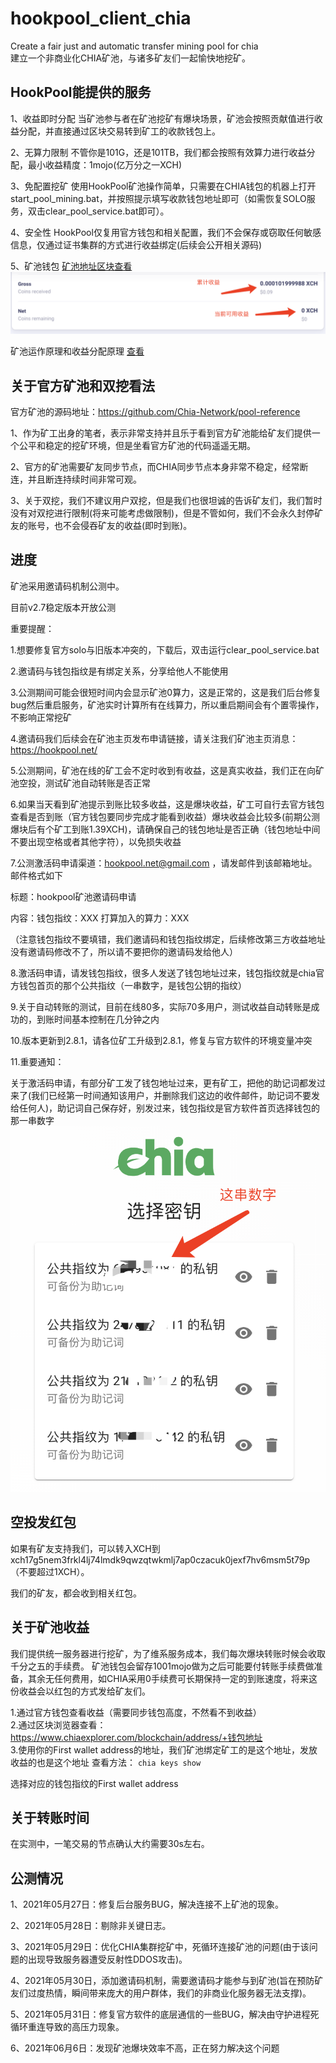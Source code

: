 # hookpool_client_chia
Create a fair just and automatic transfer mining pool for chia  
建立一个非商业化CHIA矿池，与诸多矿友们一起愉快地挖矿。

## HookPool能提供的服务
1、收益即时分配
   当矿池参与者在矿池挖矿有爆块场景，矿池会按照贡献值进行收益分配，并直接通过区块交易转到矿工的收款钱包上。

2、无算力限制
   不管你是101G，还是101TB，我们都会按照有效算力进行收益分配，最小收益精度：1mojo(亿万分之一XCH)

3、免配置挖矿
   使用HookPool矿池操作简单，只需要在CHIA钱包的机器上打开start_pool_mining.bat，并按照提示填写收款钱包地址即可（如需恢复SOLO服务，双击clear_pool_service.bat即可）。
    
4、安全性
   HookPool仅复用官方钱包和相关配置，我们不会保存或窃取任何敏感信息，仅通过证书集群的方式进行收益绑定(后续会公开相关源码)

5、矿池钱包
  [矿池地址区块查看](https://www.chiaexplorer.com/blockchain/address/xch17g5nem3frkl4lj74lmdk9qwzqtwkmlj7ap0czacuk0jexf7hv6msm5t79p)  
  ![avatar](pool_xch.png)

矿池运作原理和收益分配原理 [查看](https://github.com/allenlinkme/hookpool_client_chia/blob/master/pool_detail/pool.md)  

## 关于官方矿池和双挖看法
官方矿池的源码地址：https://github.com/Chia-Network/pool-reference  

1、作为矿工出身的笔者，表示非常支持并且乐于看到官方矿池能给矿友们提供一个公平和稳定的挖矿环境，但是坐看官方矿池的代码遥遥无期。

2、官方的矿池需要矿友同步节点，而CHIA同步节点本身非常不稳定，经常断连，并且断连持续时间非常可观。

3、关于双挖，我们不建议用户双挖，但是我们也很坦诚的告诉矿友们，我们暂时没有对双挖进行限制(将来可能考虑做限制)，但是不管如何，我们不会永久封停矿友的账号，也不会侵吞矿友的收益(即时到账)。

## 进度
矿池采用邀请码机制公测中。

目前v2.7稳定版本开放公测

重要提醒：

1.想要修复官方solo与旧版本冲突的，下载后，双击运行clear_pool_service.bat

2.邀请码与钱包指纹是有绑定关系，分享给他人不能使用

3.公测期间可能会很短时间内会显示矿池0算力，这是正常的，这是我们后台修复bug然后重启服务，矿池实时计算所有在线算力，所以重启期间会有个置零操作，不影响正常挖矿

4.邀请码我们后续会在矿池主页发布申请链接，请关注我们矿池主页消息：https://hookpool.net/

5.公测期间，矿池在线的矿工会不定时收到有收益，这是真实收益，我们正在向矿池空投，测试矿池自动转账是否正常

6.如果当天看到矿池提示到账比较多收益，这是爆块收益，矿工可自行去官方钱包查看是否到账（官方钱包要同步完成才能看到收益）爆块收益会比较多(前期公测爆块后有个矿工到账1.39XCH)，请确保自己的钱包地址是否正确（钱包地址中间不要出现空格或者其他字符），以免损失收益

7.公测激活码申请渠道：[hookpool.net@gmail.com](mailto:hookpool.net@gmail.com) ，请发邮件到该邮箱地址。邮件格式如下

标题：hookpool矿池邀请码申请

内容：钱包指纹：XXX   打算加入的算力：XXX

（注意钱包指纹不要填错，我们邀请码和钱包指纹绑定，后续修改第三方收益地址没有邀请码修改不了，所以请不要把你的邀请码发给他人）

8.激活码申请，请发钱包指纹，很多人发送了钱包地址过来，钱包指纹就是chia官方钱包首页的那个公共指纹（一串数字，是钱包公钥的指纹）

9.关于自动转账的测试，目前在线80多，实际70多用户，测试收益自动转账是成功的，到账时间基本控制在几分钟之内

10.版本更新到2.8.1，请各位矿工升级到2.8.1，修复与官方软件的环境变量冲突

11.重要通知：

关于激活码申请，有部分矿工发了钱包地址过来，更有矿工，把他的助记词都发过来了(我们已经第一时间通知该用户，并删除我们这边的收件邮件，助记词不要发给任何人)，助记词自己保存好，别发过来，钱包指纹是官方软件首页选择钱包的那一串数字
![avatar](tips.png)


## 空投发红包
如果有矿友支持我们，可以转入XCH到xch17g5nem3frkl4lj74lmdk9qwzqtwkmlj7ap0czacuk0jexf7hv6msm5t79p （不要超过1XCH）。

我们的矿友，都会收到相关红包。

## 关于矿池收益
我们提供统一服务器进行挖矿，为了维系服务成本，我们每次爆块转账时候会收取千分之五的手续费。
矿池钱包会留存1001mojo做为之后可能要付转账手续费做准备，其余无任何费用，如CHIA采用0手续费可长期保持一定的到账速度，将来这份收益会以红包的方式发给矿友们。

1.通过官方钱包查看收益（需要同步钱包高度，不然看不到收益）  
2.通过区块浏览器查看：https://www.chiaexplorer.com/blockchain/address/+钱包地址  
3.使用你的First wallet address的地址，我们矿池绑定矿工的是这个地址，发放收益的也是这个地址
 查看方法：
 `chia keys show`

选择对应的钱包指纹的First wallet address

## 关于转账时间
在实测中，一笔交易的节点确认大约需要30s左右。

## 公测情况
1、2021年05月27日：修复后台服务BUG，解决连接不上矿池的现象。

2、2021年05月28日：剔除非关键日志。

3、2021年05月29日：优化CHIA集群挖矿中，死循环连接矿池的问题(由于该问题的出现导致服务器遭受反射性DDOS攻击)。

4、2021年05月30日，添加邀请码机制，需要邀请码才能参与到矿池(旨在预防矿友们过度热情，瞬间带来庞大的用户群体，我们的非商业化服务器无法支撑)。

5、2021年05月31日：修复官方软件的底层通信的一些BUG，解决由守护进程死循环重连导致的高压力现象。

6、2021年06月6日：发现矿池爆块效率不高，正在努力解决这个问题